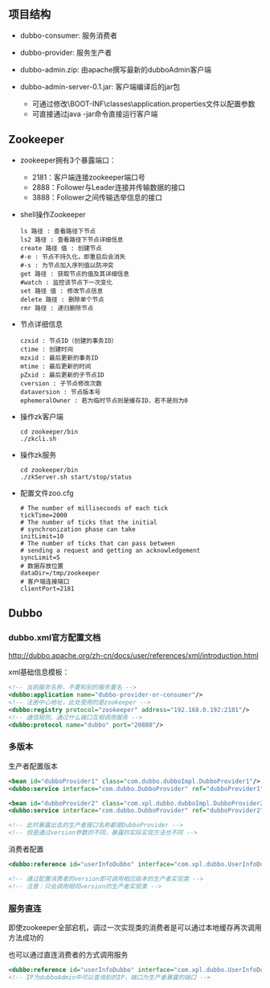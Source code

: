 ## 项目结构
- dubbo-consumer: 服务消费者
- dubbo-provider: 服务生产者
- dubbo-admin.zip: 由apache撰写最新的dubboAdmin客户端
- dubbo-admin-server-0.1.jar: 客户端编译后的jar包
 
  - 可通过修改\BOOT-INF\classes\application.properties文件以配置参数
  - 可直接通过java -jar命令直接运行客户端

## Zookeeper

- zookeeper拥有3个暴露端口：

  - 2181：客户端连接zookeeper端口号
  - 2888：Follower与Leader连接并传输数据的接口
  - 3888：Follower之间传输选举信息的接口

- shell操作Zookeeper

  ```properties
  ls 路径 : 查看路径下节点
  ls2 路径 : 查看路径下节点详细信息
  create 路径 值 : 创建节点
  #-e : 节点不持久化，即重启后会消失
  #-s : 为节点加入序列值以防冲突
  get 路径 : 获取节点的值及其详细信息
  #watch : 监控该节点下一次变化
  set 路径 值 : 修改节点信息
  delete 路径 : 删除单个节点
  rmr 路径 : 递归删除节点
  ```

- 节点详细信息

  ```properties
  czxid : 节点ID（创建的事务ID）
  ctime : 创建时间
  mzxid : 最后更新的事务ID
  mtime : 最后更新的时间
  pZxid : 最后更新的子节点ID
  cversion : 子节点修改次数
  dataversion : 节点版本号
  ephemeralOwner : 若为临时节点则是缓存ID，若不是则为0
  ```

- 操作zk客户端

  ```properties
  cd zookeeper/bin
  ./zkcli.sh
  ```

- 操作zk服务

  ```properties
  cd zookeeper/bin
  ./zkServer.sh start/stop/status
  ```

- 配置文件zoo.cfg

  ```properties
  # The number of milliseconds of each tick
  tickTime=2000
  # The number of ticks that the initial 
  # synchronization phase can take
  initLimit=10
  # The number of ticks that can pass between 
  # sending a request and getting an acknowledgement
  syncLimit=5
  # 数据存放位置
  dataDir=/tmp/zookeeper
  # 客户端连接端口
  clientPort=2181
  ```



## Dubbo

### dubbo.xml官方配置文档

http://dubbo.apache.org/zh-cn/docs/user/references/xml/introduction.html

xml基础信息模板：

```xml
<!-- 当前服务名称，不要和别的服务重名 -->
<dubbo:application name="dubbo-provider-or-consumer"/>
<!-- 注册中心地址，此处使用的是zookeeper -->
<dubbo:registry protocol="zookeeper" address="192.168.0.192:2181"/>
<!-- 通信规则，通过什么端口互相调用服务 -->
<dubbo:protocol name="dubbo" port="20880"/>
```



### 多版本

生产者配置版本

```xml
<bean id="dubboProvider1" class="com.dubbo.dubboImpl.DubboProvider1"/>
<dubbo:service interface="com.dubbo.DubboProvider" ref="dubboProvider1" version="1.0.0"/>

<bean id="dubboProvider2" class="com.xpl.dubbo.dubboImpl.DubboProvider2"/>
<dubbo:service interface="com.dubbo.DubboProvider" ref="dubboProvider2" version="2.0.0"/>

<!-- 此时暴露出去的生产者接口名称都是DubboProvider -->
<!-- 但是通过version参数的不同，暴露的实际实现方法也不同 -->
```

消费者配置

```xml
<dubbo:reference id="userInfoDubbo" interface="com.xpl.dubbo.UserInfoDubbo" version="?"/>

<!-- 通过配置消费者的version即可调用相应版本的生产者实现类 -->
<!-- 注意：只会调用相同version的生产者实现类 -->
```



### 服务直连

即使zookeeper全部宕机，调过一次实现类的消费者是可以通过本地缓存再次调用方法成功的

也可以通过直连消费者的方式调用服务

```xml
<dubbo:reference id="userInfoDubbo" interface="com.xpl.dubbo.UserInfoDubbo" url="dubbo://IP:端口" />
<!-- IP为dubboAdmin中可以查询到的IP，端口为生产者暴露的端口 -->
```

